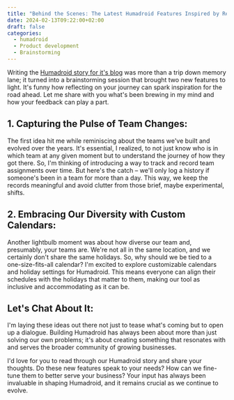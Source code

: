 ```yaml
---
title: "Behind the Scenes: The Latest Humadroid Features Inspired by Reflection"
date: 2024-02-13T09:22:00+02:00
draft: false
categories:
  - humadroid
  - Product development
  - Brainstorming
---
```


Writing the [Humadroid story for it's blog](https://humadroid.io/posts/born-from-need-the-real-story-behind-creating-humadroid) was more than a trip down memory lane; it turned into a brainstorming session that brought two new features to light. It's funny how reflecting on your journey can spark inspiration for the road ahead. Let me share with you what's been brewing in my mind and how your feedback can play a part.

## 1. Capturing the Pulse of Team Changes:

The first idea hit me while reminiscing about the teams we've built and evolved over the years. It's essential, I realized, to not just know who is in which team at any given moment but to understand the journey of how they got there. So, I'm thinking of introducing a way to track and record team assignments over time. But here's the catch – we'll only log a history if someone's been in a team for more than a day. This way, we keep the records meaningful and avoid clutter from those brief, maybe experimental, shifts.

## 2. Embracing Our Diversity with Custom Calendars:

Another lightbulb moment was about how diverse our team and, presumably, your teams are. We're not all in the same location, and we certainly don't share the same holidays. So, why should we be tied to a one-size-fits-all calendar? I'm excited to explore customizable calendars and holiday settings for Humadroid. This means everyone can align their schedules with the holidays that matter to them, making our tool as inclusive and accommodating as it can be.

## Let's Chat About It:

I'm laying these ideas out there not just to tease what's coming but to open up a dialogue. Building Humadroid has always been about more than just solving our own problems; it's about creating something that resonates with and serves the broader community of growing businesses.

I'd love for you to read through our Humadroid story and share your thoughts. Do these new features speak to your needs? How can we fine-tune them to better serve your business? Your input has always been invaluable in shaping Humadroid, and it remains crucial as we continue to evolve.
